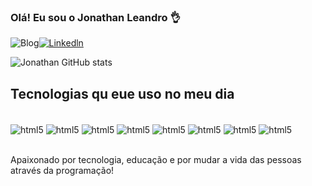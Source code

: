 
### Olá! Eu sou o Jonathan Leandro 👌 

![Blog](https://img.shields.io/website?label=Portifolio-Jonathan-Leandro&style=for-the-badge&url=https://jonathanleandro.vercel.app)[![Linkedln](https://img.shields.io/badge/LinkedIn-0077B5?style=for-the-badge&logo=linkedin&logoColor=white)](https://br.linkedin.com/in/jonathan-leandro)

![Jonathan GitHub stats](https://github-readme-stats.vercel.app/api?username=jonathanleandro&show_icons=true&theme=tokyonight)

## Tecnologias qu eue uso no meu dia

<div style="display: inline_block"><br/>
<img align="center" alt="html5" src="https://img.shields.io/badge/HTML5-E34F26?style=for-the-badge&logo=html5&logoColor=white"/>
<img align="center" alt="html5" src="https://img.shields.io/badge/CSS3-1572B6?style=for-the-badge&logo=css3&logoColor=white"/>
<img align="center" alt="html5" src="https://img.shields.io/badge/JavaScript-F7DF1E?style=for-the-badge&logo=javascript&logoColor=black"/>
<img align="center" alt="html5" src="https://img.shields.io/badge/Node.js-43853D?style=for-the-badge&logo=node.js&logoColor=white"/>
<img align="center" alt="html5" src="https://img.shields.io/badge/Angular-DD0031?style=for-the-badge&logo=angular&logoColor=white"/>
<img align="center" alt="html5" src="https://img.shields.io/badge/Java-ED8B00?style=for-the-badge&logo=openjdk&logoColor=white"/>
<img align="center" alt="html5" src="https://img.shields.io/badge/MySQL-005C84?style=for-the-badge&logo=mysql&logoColor=white"/>
<img align="center" alt="html5" src="https://img.shields.io/badge/Spring-6DB33F?style=for-the-badge&logo=spring&logoColor=white"/>                                                                                           </div><br/>

Apaixonado por tecnologia, educação e por mudar a vida das pessoas através da programação!
